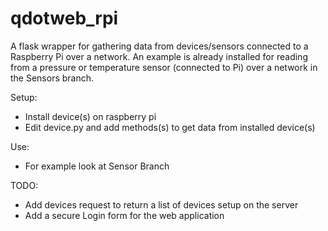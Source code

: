 # qdotweb_rpi

A flask wrapper for gathering data from devices/sensors connected to a Raspberry Pi over a network. An example is already installed for reading from a pressure or temperature sensor (connected to Pi) over a network in the Sensors branch.

Setup:

- Install device(s) on raspberry pi
- Edit device.py and add methods(s) to get data from installed device(s)

Use:

- For example look at Sensor Branch

TODO:

- Add devices request to return a list of devices setup on the server
- Add a secure Login form for the web application

